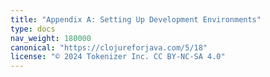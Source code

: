 ```yaml
---
title: "Appendix A: Setting Up Development Environments"
type: docs
nav_weight: 180000
canonical: "https://clojureforjava.com/5/18"
license: "© 2024 Tokenizer Inc. CC BY-NC-SA 4.0"
---
```


